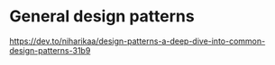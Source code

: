 # General design patterns

https://dev.to/niharikaa/design-patterns-a-deep-dive-into-common-design-patterns-31b9
